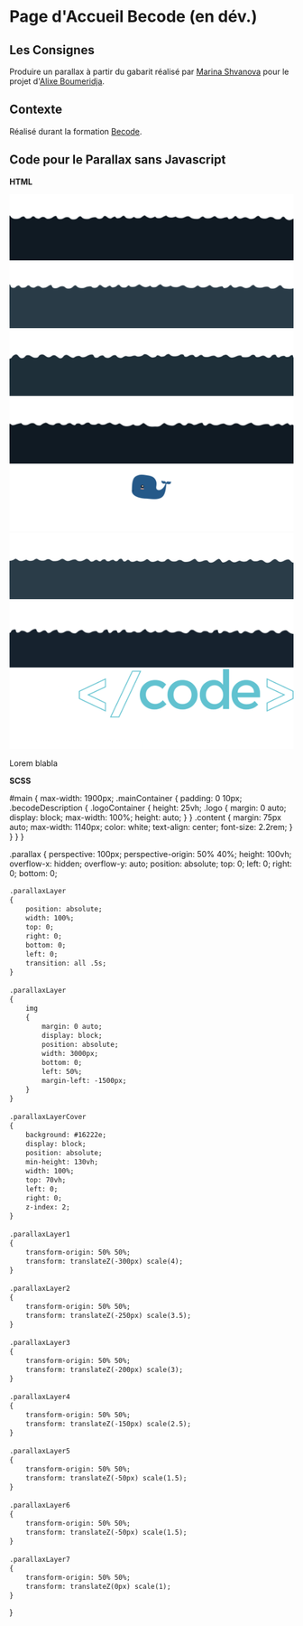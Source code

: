 # Page d'Accueil Becode (en dév.)
  
## Les Consignes

Produire un parallax à partir du gabarit réalisé par [Marina Shvanova](https://github.com/marinasvn) pour le projet d'[Alixe Boumeridja](https://github.com/alixe82140).
  
## Contexte

Réalisé durant la formation [Becode](http://www.becode.org/).

## Code pour le Parallax sans Javascript

**HTML**

<div id="parallax" class="parallax">
    <div class="parallaxLayer parallaxLayer1">
        <img src="assets/img/layer1.svg" alt="">
    </div>
    <div class="parallaxLayer parallaxLayer2">
        <img src="assets/img/layer2.svg" alt="">
    </div>
    <div class="parallaxLayer parallaxLayer3">
        <img src="assets/img/layer3.svg" alt="">
    </div>
    <div class="parallaxLayer parallaxLayer4">
        <img src="assets/img/layer4.svg" alt="">
    </div>
    <div class="parallaxLayer parallaxLayer5">
        <img src="assets/img/layer5.svg" alt="">
    </div>
    <div class="parallaxLayer parallaxLayer6">
        <img src="assets/img/layer6.svg" alt="">
    </div>
    <div class="parallaxLayer parallaxLayer7">
        <img src="assets/img/layer7.svg" alt="">
    </div>
    <div class="parallaxLayerCover">
        <div class="mainContainer">
            <div class="becodeDescription">
                <div class="logoContainer">
                    <img class="logo" src="assets/img/logo.png" alt="Logo Becode">
                </div>
                <p class=content>Lorem blabla</p>
            </div>
        </div>
    </div>
</div>

**SCSS**

#main
{
    max-width: 1900px;
    .mainContainer
    {
      padding: 0 10px;
      .becodeDescription
      {
          .logoContainer
          {
              height: 25vh;
              .logo
              {
                  margin: 0 auto;
                  display: block;
                  max-width: 100%;
                  height: auto;
              }
            }
            .content
            {
                margin: 75px auto;
                max-width: 1140px;
                color: white;
                text-align: center;
                font-size: 2.2rem;
            }
        }
    }
}

.parallax
{
    perspective: 100px;
    perspective-origin: 50% 40%;
    height: 100vh;
    overflow-x: hidden;
    overflow-y: auto;
    position: absolute;
    top: 0;
    left: 0;
    right: 0;
    bottom: 0;

    .parallaxLayer
    {
        position: absolute;
        width: 100%;
        top: 0;
        right: 0;
        bottom: 0;
        left: 0;
        transition: all .5s;
    }

    .parallaxLayer
    {
        img
        {
            margin: 0 auto;
            display: block;
            position: absolute;
            width: 3000px;
            bottom: 0;
            left: 50%;
            margin-left: -1500px;
        }
    }

    .parallaxLayerCover
    {
        background: #16222e;
        display: block;
        position: absolute;
        min-height: 130vh;
        width: 100%;
        top: 70vh;
        left: 0;
        right: 0;
        z-index: 2;
    }

    .parallaxLayer1
    {
        transform-origin: 50% 50%;
        transform: translateZ(-300px) scale(4);
    }

    .parallaxLayer2
    {
        transform-origin: 50% 50%;
        transform: translateZ(-250px) scale(3.5);
    }

    .parallaxLayer3
    {
        transform-origin: 50% 50%;
        transform: translateZ(-200px) scale(3);
    }

    .parallaxLayer4
    {
        transform-origin: 50% 50%;
        transform: translateZ(-150px) scale(2.5);
    }

    .parallaxLayer5
    {
        transform-origin: 50% 50%;
        transform: translateZ(-50px) scale(1.5);
    }

    .parallaxLayer6
    {
        transform-origin: 50% 50%;
        transform: translateZ(-50px) scale(1.5);
    }

    .parallaxLayer7
    {
        transform-origin: 50% 50%;
        transform: translateZ(0px) scale(1);
    }
}
